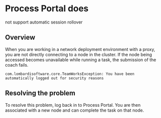 # Process Portal does
not support automatic session rollover

## Overview

When you are working in a network
deployment environment with a proxy, you are not directly connecting
to a node in the cluster. If the node being accessed becomes unavailable
while running a task, the submission of the coach fails.

```
com.lombardisoftware.core.TeamWorksException: You have been automatically logged out for security reasons
```

## Resolving the problem

To resolve this problem,
log back in to Process Portal. You
are then associated with a new node and can complete the task on that
node.